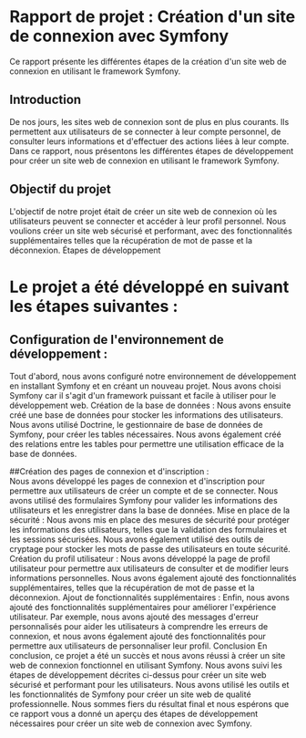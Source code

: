 # Rapport de projet : Création d'un site de connexion avec Symfony
Ce rapport présente les différentes étapes de la création d'un site web de connexion en utilisant le framework Symfony. 

## Introduction
De nos jours, les sites web de connexion sont de plus en plus courants. Ils permettent aux utilisateurs de se connecter à leur compte personnel, de consulter leurs informations et d'effectuer des actions liées à leur compte. Dans ce rapport, nous présentons les différentes étapes de développement pour créer un site web de connexion en utilisant le framework Symfony.

## Objectif du projet
L'objectif de notre projet était de créer un site web de connexion où les utilisateurs peuvent se connecter et accéder à leur profil personnel. Nous voulions créer un site web sécurisé et performant, avec des fonctionnalités supplémentaires telles que la récupération de mot de passe et la déconnexion.
Étapes de développement  

# Le projet a été développé en suivant les étapes suivantes : 
## Configuration de l'environnement de développement : 
Tout d'abord, nous avons configuré notre environnement de développement en installant Symfony et en créant un nouveau projet. Nous avons choisi Symfony car il s'agit d'un framework puissant et facile à utiliser pour le développement web.
Création de la base de données : Nous avons ensuite créé une base de données pour stocker les informations des utilisateurs. Nous avons utilisé Doctrine, le gestionnaire de base de données de Symfony, pour créer les tables nécessaires. Nous avons également créé des relations entre les tables pour permettre une utilisation efficace de la base de données.

##Création des pages de connexion et d'inscription :  
Nous avons développé les pages de connexion et d'inscription pour permettre aux utilisateurs de créer un compte et de se connecter. Nous avons utilisé des formulaires Symfony pour valider les informations des utilisateurs et les enregistrer dans la base de données.
Mise en place de la sécurité : Nous avons mis en place des mesures de sécurité pour protéger les informations des utilisateurs, telles que la validation des formulaires et les sessions sécurisées. Nous avons également utilisé des outils de cryptage pour stocker les mots de passe des utilisateurs en toute sécurité.
Création du profil utilisateur : Nous avons développé la page de profil utilisateur pour permettre aux utilisateurs de consulter et de modifier leurs informations personnelles. Nous avons également ajouté des fonctionnalités supplémentaires, telles que la récupération de mot de passe et la déconnexion.
Ajout de fonctionnalités supplémentaires : Enfin, nous avons ajouté des fonctionnalités supplémentaires pour améliorer l'expérience utilisateur. Par exemple, nous avons ajouté des messages d'erreur personnalisés pour aider les utilisateurs à comprendre les erreurs de connexion, et nous avons également ajouté des fonctionnalités pour permettre aux utilisateurs de personnaliser leur profil.
Conclusion
En conclusion, ce projet a été un succès et nous avons réussi à créer un site web de connexion fonctionnel en utilisant Symfony. Nous avons suivi les étapes de développement décrites ci-dessus pour créer un site web sécurisé et performant pour les utilisateurs. Nous avons utilisé les outils et les fonctionnalités de Symfony pour créer un site web de qualité professionnelle. Nous sommes fiers du résultat final et nous espérons que ce rapport vous a donné un aperçu des étapes de développement nécessaires pour créer un site web de connexion avec Symfony.
